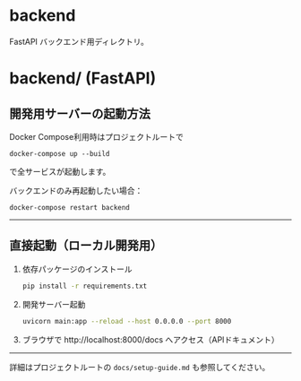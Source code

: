 # backend

FastAPI バックエンド用ディレクトリ。

# backend/ (FastAPI)

## 開発用サーバーの起動方法

Docker Compose利用時はプロジェクトルートで

```
docker-compose up --build
```

で全サービスが起動します。

バックエンドのみ再起動したい場合：

```
docker-compose restart backend
```

---

## 直接起動（ローカル開発用）

1. 依存パッケージのインストール
   ```sh
   pip install -r requirements.txt
   ```
2. 開発サーバー起動
   ```sh
   uvicorn main:app --reload --host 0.0.0.0 --port 8000
   ```
3. ブラウザで http://localhost:8000/docs へアクセス（APIドキュメント）

---

詳細はプロジェクトルートの `docs/setup-guide.md` も参照してください。
